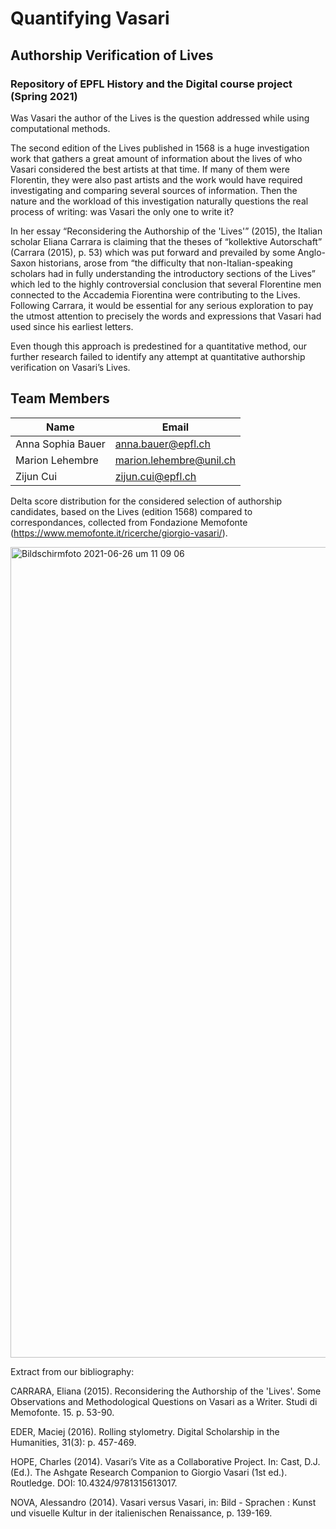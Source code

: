 # Quantifying Vasari

## Authorship Verification of Lives

### Repository of EPFL History and the Digital course project (Spring 2021)

Was Vasari the author of the Lives is the question addressed while using computational methods. 

The second edition of the Lives published in 1568 is a huge investigation work that gathers a great amount of information about the lives of who Vasari considered the best artists at that time. If many of them were Florentin, they were also past artists and the work would have required investigating and comparing several sources of information. Then the nature and the workload of this investigation naturally questions the real process of writing: was Vasari the only one to write it?

In her essay “Reconsidering the Authorship of the 'Lives'” (2015), the Italian scholar Eliana Carrara is claiming that the theses of “kollektive Autorschaft” (Carrara (2015), p. 53) which was put forward and prevailed by some Anglo-Saxon historians, arose from “the difficulty that non-Italian-speaking scholars had in fully understanding the introductory sections of the Lives” which led to the highly controversial conclusion that several Florentine men connected to the Accademia Fiorentina were contributing to the Lives. Following Carrara, it would be essential for any serious exploration to pay the utmost attention to precisely the words and expressions that Vasari had used since his earliest letters. 

Even though this approach is predestined for a quantitative method, our further research failed to identify any attempt at quantitative authorship verification on Vasari’s Lives.

## Team Members

| Name                    | Email                           |
| ----------------------- | ------------------------------- |
| Anna Sophia Bauer       | anna.bauer@epfl.ch              |
| Marion Lehembre         | marion.lehembre@unil.ch         |
| Zijun Cui               | zijun.cui@epfl.ch



Delta score distribution for the considered selection of authorship candidates, based on the Lives (edition 1568) compared to correspondances, collected from Fondazione Memofonte (https://www.memofonte.it/ricerche/giorgio-vasari/). 


<img width="1297" alt="Bildschirmfoto 2021-06-26 um 11 09 06" src="https://user-images.githubusercontent.com/62997185/123508328-0051b200-d66f-11eb-941f-961fd75d6609.png">





Extract from our bibliography:

CARRARA, Eliana (2015). Reconsidering the Authorship of the 'Lives'. Some Observations and Methodological Questions on Vasari as a Writer. Studi di Memofonte. 15. p. 53-90.

EDER, Maciej (2016). Rolling stylometry. Digital Scholarship in the Humanities, 31(3): p. 457-469.

HOPE, Charles (2014). Vasari’s Vite as a Collaborative Project. In: Cast, D.J. (Ed.). The Ashgate Research Companion to Giorgio Vasari (1st ed.). Routledge. DOI: 10.4324/9781315613017. 

NOVA, Alessandro (2014). Vasari versus Vasari, in: Bild - Sprachen : Kunst und visuelle Kultur in der italienischen Renaissance, p. 139-169.
